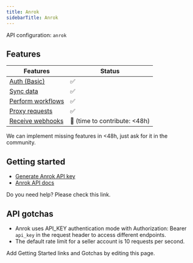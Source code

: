 ```yaml
---
title: Anrok
sidebarTitle: Anrok
---
```


API configuration: `anrok`

## Features

| Features | Status |
| - | - |
| [Auth (Basic)](/integrate/guides/authorize-an-api) | ✅ |
| [Sync data](/integrate/guides/sync-data-from-an-api) | ✅ |
| [Perform workflows](/integrate/guides/perform-workflows-with-an-api) | ✅ |
| [Proxy requests](/integrate/guides/proxy-requests-to-an-api) | ✅ |
| [Receive webhooks](/integrate/guides/receive-webhooks-from-an-api) | 🚫 (time to contribute: &lt;48h) |

We can implement missing features in &lt;48h, just ask for it in the community.

## Getting started

-   [Generate Anrok API key](https://apidocs.anrok.com/tutorials/#create-an-api-key)
-   [Anrok API docs](https://apidocs.anrok.com/#section/API-reference)

Do you need help? Please check this link.

## API gotchas

- Anrok uses API_KEY authentication mode with Authorization: Bearer `api_key` in the request header to access different endpoints.
- The default rate limit for a seller account is 10 requests per second.

Add Getting Started links and Gotchas by editing this page.

